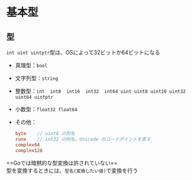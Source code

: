 # 基本型

## 型

`int uint uintptr`型は、OSによって32ビットか64ビットになる

- 真理型：`bool`
- 文字列型：`string`
- 整数型：`int  int8  int16  int32  int64 uint uint8 uint16 uint32 uint64 uintptr`
- 小数型：`float32 float64`
- その他：

    ```go
    byte	// uint8 の別名
    rune	// int32 の別名。Unicode のコードポイントを表す
    complex64
    complex128
    ```

==Goでは暗黙的な型変換は許されていない==  
型を変換するときには、`型名(変換したい値)`で変換を行う
